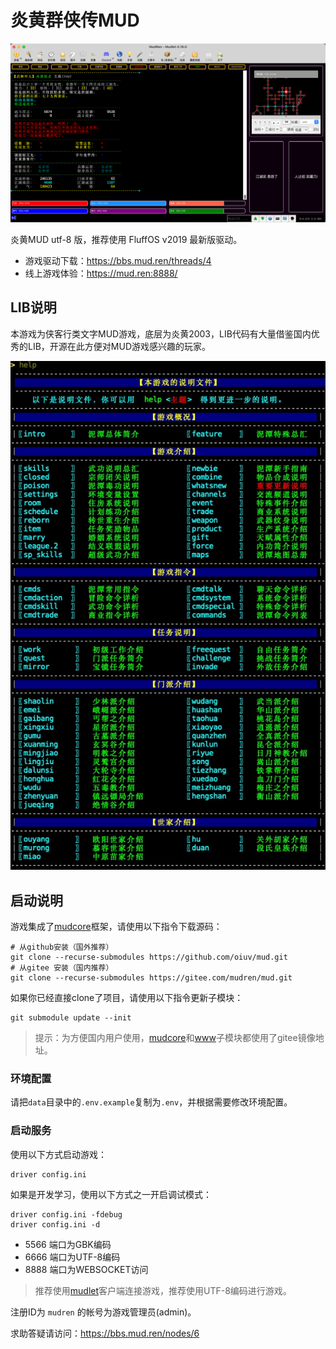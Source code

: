 # 炎黄群侠传MUD

![mud](mud.png "mud")

炎黄MUD utf-8 版，推荐使用 FluffOS v2019 最新版驱动。

 - 游戏驱动下载：https://bbs.mud.ren/threads/4
 - 线上游戏体验：https://mud.ren:8888/

## LIB说明

本游戏为侠客行类文字MUD游戏，底层为炎黄2003，LIB代码有大量借鉴国内优秀的LIB，开源在此方便对MUD游戏感兴趣的玩家。

![help](help.png "help")

## 启动说明

游戏集成了[mudcore](https://github.com/mudcore/mudcore)框架，请使用以下指令下载源码：

    # 从github安装（国外推荐）
    git clone --recurse-submodules https://github.com/oiuv/mud.git
    # 从gitee 安装（国内推荐）
    git clone --recurse-submodules https://gitee.com/mudren/mud.git

如果你已经直接clone了项目，请使用以下指令更新子模块：

    git submodule update --init

> 提示：为方便国内用户使用，[mudcore](https://github.com/mudcore/mudcore)和[www](https://github.com/mudren/www)子模块都使用了gitee镜像地址。

### 环境配置

请把`data`目录中的`.env.example`复制为`.env`，并根据需要修改环境配置。

### 启动服务

使用以下方式启动游戏：

    driver config.ini

如果是开发学习，使用以下方式之一开启调试模式：

    driver config.ini -fdebug
    driver config.ini -d

 * 5566 端口为GBK编码
 * 6666 端口为UTF-8编码
 * 8888 端口为WEBSOCKET访问

> 推荐使用[mudlet](https://github.com/Mudlet/Mudlet)客户端连接游戏，推荐使用UTF-8编码进行游戏。

注册ID为 `mudren` 的帐号为游戏管理员(admin)。

求助答疑请访问：https://bbs.mud.ren/nodes/6
